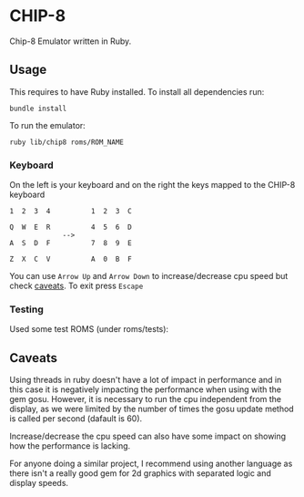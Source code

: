 # CHIP-8

Chip-8 Emulator written in Ruby.

## Usage
This requires to have Ruby installed. To install all dependencies run:

```
bundle install
```

To run the emulator:
```
ruby lib/chip8 roms/ROM_NAME
```

### Keyboard

On the left is your keyboard and on the right the keys mapped to the CHIP-8 keyboard
```
1  2  3  4          1  2  3  C

Q  W  E  R          4  5  6  D
             -->
A  S  D  F          7  8  9  E

Z  X  C  V          A  0  B  F
```

You can use `Arrow Up` and `Arrow Down` to increase/decrease cpu speed but check [caveats](#caveats).
To exit press `Escape`

### Testing

Used some test ROMS (under roms/tests):



## Caveats
Using threads in ruby doesn't have a lot of impact in performance and in this case it is negatively impacting the performance when using with the gem gosu.
However, it is necessary to run the cpu independent from the display, as we were limited by the number of times the gosu update method is called per second (dafault is 60).

Increase/decrease the cpu speed can also have some impact on showing how the performance is lacking.

For anyone doing a similar project, I recommend using another language as there isn't a really good gem for 2d graphics with separated logic and display speeds.
